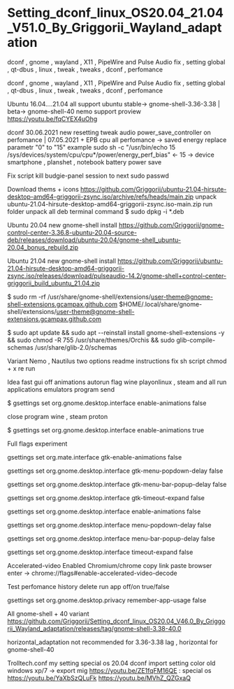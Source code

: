 # Setting_dconf_linux_OS20.04_21.04_V51.0_By_Griggorii_Wayland_adaptation
dconf , gnome , wayland , X11 , PipeWire and Pulse Audio fix , setting global , qt-dbus , linux , tweak , tweaks , dconf , perfomance

dconf , gnome , wayland , X11 , PipeWire and Pulse Audio fix , setting global , qt-dbus , linux , tweak , tweaks , dconf , perfomance

Ubuntu 16.04....21.04 all support ubuntu stable-> gnome-shell-3.36-3.38 | beta-> gnome-shell-40 nemo support proview https://youtu.be/fqCYEX4uOhg

dconf 30.06.2021 new resetting tweak audio power_save_controller on perfomance | 07.05.2021 + EPB cpu all perfomance -> saved energy replace parametr "0" to "15" example sudo sh -c "/usr/bin/echo 15 /sys/devices/system/cpu/cpu*/power/energy_perf_bias" <- 15 -> device smartphone , planshet , notebook battery power save

Fix script kill budgie-panel session to next sudo passwd

Download thems + icons https://github.com/Griggorii/ubuntu-21.04-hirsute-desktop-amd64-griggorii-zsync.iso/archive/refs/heads/main.zip unpack ubuntu-21.04-hirsute-desktop-amd64-griggorii-zsync.iso-main.zip run folder unpack all deb terminal command $ sudo dpkg -i *.deb

Ubuntu 20.04 new gnome-shell install https://github.com/Griggorii/gnome-control-center-3.36.8-ubuntu-20.04-source-deb/releases/download/ubuntu-20.04/gnome-shell_ubuntu-20.04_bonus_rebuild.zip

Ubuntu 21.04 new gnome-shell install https://github.com/Griggorii/ubuntu-21.04-hirsute-desktop-amd64-griggorii-zsync.iso/releases/download/pulseaudio-14.2/gnome-shell+control-center-griggorii_build_ubuntu_21.04.zip

$ sudo rm -rf /usr/share/gnome-shell/extensions/user-theme@gnome-shell-extensions.gcampax.github.com $HOME/.local/share/gnome-shell/extensions/user-theme@gnome-shell-extensions.gcampax.github.com

$ sudo apt update && sudo apt --reinstall install gnome-shell-extensions -y && sudo chmod -R 755 /usr/share/themes/Orchis && sudo glib-compile-schemas /usr/share/glib-2.0/schemas

Variant Nemo , Nautilus two options readme instructions fix sh script chmod + x re run

Idea fast gui off animations autorun flag wine playonlinux , steam and all run applications emulators program send

$ gsettings set org.gnome.desktop.interface enable-animations false

close program wine , steam proton

$ gsettings set org.gnome.desktop.interface enable-animations true

Full flags experiment

gsettings set org.mate.interface gtk-enable-animations false

gsettings set org.gnome.desktop.interface gtk-menu-popdown-delay false

gsettings set org.gnome.desktop.interface gtk-menu-bar-popup-delay false

gsettings set org.gnome.desktop.interface gtk-timeout-expand false

gsettings set org.gnome.desktop.interface enable-animations false

gsettings set org.gnome.desktop.interface menu-popdown-delay false

gsettings set org.gnome.desktop.interface menu-bar-popup-delay false

gsettings set org.gnome.desktop.interface timeout-expand false

Accelerated-video Enabled Chromium/chrome copy link paste browser enter -> chrome://flags#enable-accelerated-video-decode

Test perfomance history delete run app off/on  true/false

gsettings set org.gnome.desktop.privacy remember-app-usage false

All gnome-shell + 40 variant https://github.com/Griggorii/Setting_dconf_linux_OS20.04_V46.0_By_Griggorii_Wayland_adaptation/releases/tag/gnome-shell-3.38-40.0

horizontal_adaptation not recommended for 3.36-3.38 lag , horizontal for gnome-shell-40

Trolltech.conf my setting special os 20.04 dconf import setting color old windows xp/7 -> export mig https://youtu.be/ZE1fqFM16QE : special os https://youtu.be/YaXbSzQLuFk https://youtu.be/MVhZ_QZGxaQ
